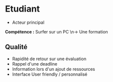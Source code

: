 # Etudiant

- Acteur principal

**Compétence :** Surfer sur un PC
    \n-> Une formation

## Qualité

- Rapidité de retour sur une évaluation
- Rappel d'une deadline
- Information lors d'un ajout de ressources
- Interface User friendly / personnalisé

